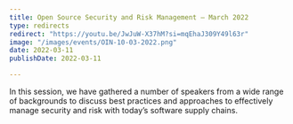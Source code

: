 ```yaml
---
title: Open Source Security and Risk Management – March 2022
type: redirects
redirect: "https://youtu.be/JwJuW-X37hM?si=mqEhaJ309Y49l63r"
image: "/images/events/OIN-10-03-2022.png"
date: 2022-03-11
publishDate: 2022-03-11

---
```


In this session, we have gathered a number of speakers from a wide range of backgrounds to discuss best practices and approaches to effectively manage security and risk with today’s software supply chains.